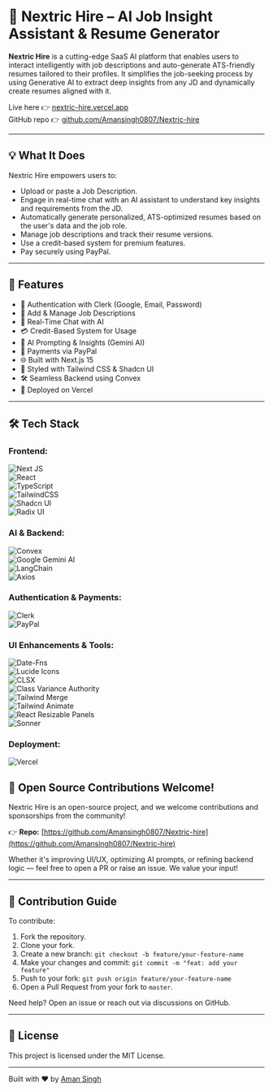 # 🚀 Nextric Hire – AI Job Insight Assistant & Resume Generator

**Nextric Hire** is a cutting-edge SaaS AI platform that enables users to interact intelligently with job descriptions and auto-generate ATS-friendly resumes tailored to their profiles. It simplifies the job-seeking process by using Generative AI to extract deep insights from any JD and dynamically create resumes aligned with it.

Live here 👉 [nextric-hire.vercel.app](https://nextric-hire.vercel.app/)  
GitHub repo 👉 [github.com/Amansingh0807/Nextric-hire](https://github.com/Amansingh0807/Nextric-hire)

---

## 💡 What It Does

Nextric Hire empowers users to:
- Upload or paste a Job Description.
- Engage in real-time chat with an AI assistant to understand key insights and requirements from the JD.
- Automatically generate personalized, ATS-optimized resumes based on the user's data and the job role.
- Manage job descriptions and track their resume versions.
- Use a credit-based system for premium features.
- Pay securely using PayPal.

---

## 🌟 Features

- 🔐 Authentication with Clerk (Google, Email, Password)
- 📝 Add & Manage Job Descriptions
- 💬 Real-Time Chat with AI
- 💳 Credit-Based System for Usage
- 🤖 AI Prompting & Insights (Gemini AI)
- 💸 Payments via PayPal
- 🌐 Built with Next.js 15
- 🎨 Styled with Tailwind CSS & Shadcn UI
- 🛠️ Seamless Backend using Convex
- 🚀 Deployed on Vercel

---

## 🛠 **Tech Stack**

### **Frontend:**

![Next JS](https://img.shields.io/badge/Next-black?style=for-the-badge&logo=next.js&logoColor=white)  
![React](https://img.shields.io/badge/react-%2320232a.svg?style=for-the-badge&logo=react&logoColor=%2361DAFB)  
![TypeScript](https://img.shields.io/badge/typescript-%23007ACC.svg?style=for-the-badge&logo=typescript&logoColor=white)  
![TailwindCSS](https://img.shields.io/badge/tailwindcss-%2338B2AC.svg?style=for-the-badge&logo=tailwind-css&logoColor=white)  
![Shadcn UI](https://img.shields.io/badge/Shadcn_UI-%231C1C1C.svg?style=for-the-badge&logo=react&logoColor=white)  
![Radix UI](https://img.shields.io/badge/Radix_UI-%2320232a.svg?style=for-the-badge&logo=react&logoColor=%2361DAFB)

### **AI & Backend:**

![Convex](https://img.shields.io/badge/Convex-%230C0C0C.svg?style=for-the-badge&logo=vercel&logoColor=white)  
![Google Gemini AI](https://img.shields.io/badge/Google_Gemini_AI-4285F4?style=for-the-badge&logo=google&logoColor=white)  
![LangChain](https://img.shields.io/badge/LangChain-0A192F?style=for-the-badge&logo=code&logoColor=white)  
![Axios](https://img.shields.io/badge/Axios-5A29E4?style=for-the-badge&logo=axios&logoColor=white)

### **Authentication & Payments:**

![Clerk](https://img.shields.io/badge/Clerk-%23000000.svg?style=for-the-badge&logo=clerk&logoColor=white)  
![PayPal](https://img.shields.io/badge/PayPal-00457C?style=for-the-badge&logo=paypal&logoColor=white)

### **UI Enhancements & Tools:**

![Date-Fns](https://img.shields.io/badge/Date--Fns-%23000000.svg?style=for-the-badge&logo=calendar&logoColor=white)  
![Lucide Icons](https://img.shields.io/badge/Lucide_Icons-%23000000.svg?style=for-the-badge&logo=react&logoColor=white)  
![CLSX](https://img.shields.io/badge/clsx-%2320232a.svg?style=for-the-badge&logo=code&logoColor=white)  
![Class Variance Authority](https://img.shields.io/badge/CVA-%2320232a.svg?style=for-the-badge&logo=code&logoColor=white)  
![Tailwind Merge](https://img.shields.io/badge/Tailwind_Merge-%2338B2AC.svg?style=for-the-badge&logo=tailwind-css&logoColor=white)  
![Tailwind Animate](https://img.shields.io/badge/Tailwind_Animate-%2338B2AC.svg?style=for-the-badge&logo=tailwind-css&logoColor=white)  
![React Resizable Panels](https://img.shields.io/badge/React_Resizable_Panels-%2320232a.svg?style=for-the-badge&logo=react&logoColor=%2361DAFB)  
![Sonner](https://img.shields.io/badge/Sonner_Notifications-%23000000.svg?style=for-the-badge&logo=bell&logoColor=white)

### **Deployment:**

![Vercel](https://img.shields.io/badge/vercel-%23000000.svg?style=for-the-badge&logo=vercel&logoColor=white)


## 💚 Open Source Contributions Welcome!

Nextric Hire is an open-source project, and we welcome contributions and sponsorships from the community!

👉 **Repo:** [https://github.com/Amansingh0807/Nextric-hire](https://github.com/Amansingh0807/Nextric-hire)

Whether it's improving UI/UX, optimizing AI prompts, or refining backend logic — feel free to open a PR or raise an issue. We value your input!

---

## 🧭 Contribution Guide

To contribute:
1. Fork the repository.
2. Clone your fork.
3. Create a new branch: `git checkout -b feature/your-feature-name`
4. Make your changes and commit: `git commit -m "feat: add your feature"`
5. Push to your fork: `git push origin feature/your-feature-name`
6. Open a Pull Request from your fork to `master`.

Need help? Open an issue or reach out via discussions on GitHub.

---

## 📜 License

This project is licensed under the MIT License.

---

Built with ❤️ by [Aman Singh](https://github.com/Amansingh0807)
